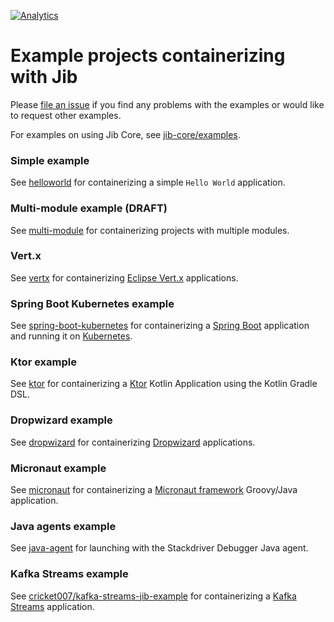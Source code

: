 [![Analytics](https://cloud-tools-for-java-metrics.appspot.com/UA-121724379-2/examples)](https://github.com/igrigorik/ga-beacon)

# Example projects containerizing with Jib

Please [file an issue](/../../issues/new) if you find any problems with the examples or would like to request other examples.

For examples on using Jib Core, see [jib-core/examples](../jib-core/examples).

### Simple example

See [helloworld](helloworld) for containerizing a simple `Hello World` application.

### Multi-module example (DRAFT)

See [multi-module](multi-module) for containerizing projects with multiple modules.

### Vert.x

See [vertx](vertx) for containerizing [Eclipse Vert.x](https://vertx.io/) applications.

<!-- ### SpringBoot Example 

You can find usage by Gradle or Maven with SpringBoot in [spring-boot](spring-boot-draft#Quickstart) -->

### Spring Boot Kubernetes example

See [spring-boot-kubernetes](spring-boot-kubernetes) for containerizing a [Spring Boot](https://spring.io/projects/spring-boot) application and running it on [Kubernetes](https://kubernetes.io).

### Ktor example

See [ktor](ktor) for containerizing a [Ktor](https://ktor.io) Kotlin Application using the Kotlin Gradle DSL.

### Dropwizard example

See [dropwizard](dropwizard) for containerizing [Dropwizard](https://dropwizard.io) applications.

### Micronaut example

See [micronaut](micronaut) for containerizing a [Micronaut framework](https://micronaut.io/) Groovy/Java application.

### Java agents example

See [java-agent](java-agent) for launching with the Stackdriver Debugger Java agent.

### Kafka Streams example

See [cricket007/kafka-streams-jib-example](https://github.com/cricket007/kafka-streams-jib-example) for containerizing a [Kafka Streams](http://kafka.apache.org/documentation/streams) application.
